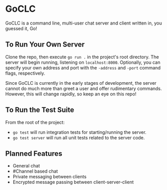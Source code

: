 # GoCLC
GoCLC is a command line, multi-user chat server and client written in, you guessed it, Go!

## To Run Your Own Server
Clone the repo, then execute `go run .` in the project's root directory. The server will begin running, listening on `localhost:8000`. Optionally, you can specify your own address and port with the `-address` and `-port` command flags, respectively.

Since GoCLC is currently in the early stages of development, the server cannot do much more than greet a user and offer rudimentary commands. However, this will change rapidly, so keep an eye on this repo!

## To Run the Test Suite
From the root of the project:
* `go test` will run integration tests for starting/running the server.
* `go test server` will run all unit tests related to the server code.

## Planned Features
* General chat
* \#Channel based chat
* Private messaging between clients
* Encrypted message passing between client-server-client
